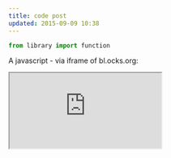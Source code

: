 ```yaml
---
title: code post
updated: 2015-09-09 10:38
---
```


```python
from library import function
```

A javascript - via iframe of bl.ocks.org:

<iframe src="http://bl.ocks.org/standarderror/raw/4cbf70c74747c829e4a6/" marginwidth="0" marginheight="0" scrolling="no"></iframe>
